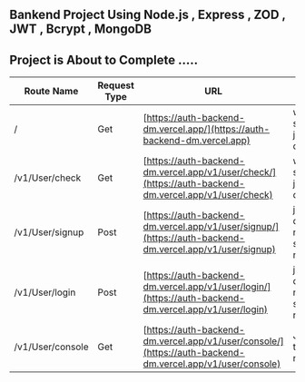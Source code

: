 ## Bankend Project Using Node.js , Express , ZOD , JWT , Bcrypt , MongoDB 

## Project is About to Complete .....

| Route Name | Request Type | URL | Info |
| -------- | -------- | -------- | --------- |
| / | Get | [https://auth-backend-dm.vercel.app/](https://auth-backend-dm.vercel.app) | will get a simple json data  |
| /v1/User/check | Get | [https://auth-backend-dm.vercel.app/v1/user/check/](https://auth-backend-dm.vercel.app/v1/user/check) | will get simple json data
| /v1/User/signup | Post | [https://auth-backend-dm.vercel.app/v1/user/signup/](https://auth-backend-dm.vercel.app/v1/user/signup) | json data need to send in req.body |
| /v1/User/login | Post | [https://auth-backend-dm.vercel.app/v1/user/login/](https://auth-backend-dm.vercel.app/v1/user/login) | json data need to send in req.body |
| /v1/User/console | Get | [https://auth-backend-dm.vercel.app/v1/user/console/](https://auth-backend-dm.vercel.app/v1/user/console) | JWT token to required |
